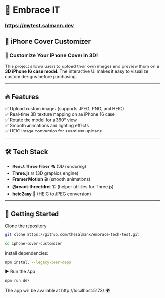 # 🚀 Embrace IT  
### https://mytest.salmann.dev
## 📱 iPhone Cover Customizer  

### 🎨 Customize Your iPhone Cover in 3D!  

This project allows users to upload their own images and preview them on a **3D iPhone 16 case model**. The interactive UI makes it easy to visualize custom designs before purchasing.  

---

## 🔥 Features  
✅ Upload custom images (supports JPEG, PNG, and HEIC)  
✅ Real-time 3D texture mapping on an iPhone 16 case  
✅ Rotate the model for a 360° view  
✅ Smooth animations and lighting effects  
✅ HEIC image conversion for seamless uploads  

---

## 🛠️ Tech Stack  
- **React Three Fiber** 🎭 (3D rendering)  
- **Three.js** 🌐 (3D graphics engine)  
- **Framer Motion** 🎬 (smooth animations)  
- **@react-three/drei** 🏗️ (helper utilities for Three.js)  
- **heic2any** 🔄 (HEIC to JPEG conversion)  

---

## 🚀 Getting Started  

Clone the repository

```bash
git clone https://github.com/thesalmanx/embrace-tech-test.git
```
```bash
cd iphone-cover-customizer
```

install dependencies:

```bash
npm install --legacy-peer-deps
```

▶️ Run the App

```bash
npm run dev
```

The app will be available at http://localhost:5173/ 🌍